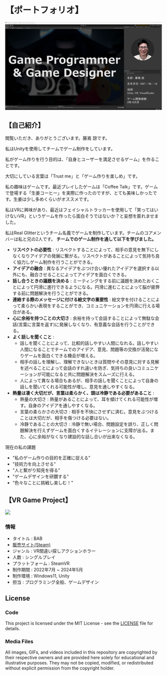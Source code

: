 # 【ポートフォリオ】
<img width = "1000" src="Images/Portfolio_Image_1_2.png">

## 【自己紹介】
閲覧いただき、ありがとうございます。藤嶌 諒です。

私はUnityを使用してチームでゲーム制作をしています。

私がゲーム作りを行う目的は、「自身とユーザーを満足させるゲーム」を作ることです。

大切にしている言葉は「Trust me」と「ゲーム作りを楽しめ」です。

私の趣味はゲームです。最近プレイしたゲームは「Coffee Talk」です。ゲームで登場する「生姜コーヒー」を実際に作ったのですが、とても美味しかったです。生姜は少し多めくらいがオススメです。

私はVRに興味があり、最近はフェイシャルトラッカーを使用して「笑ってはいけないVR」というゲームを作ったら面白そうではないか？と妄想を膨れませました。

私はReal Glitterというチーム名義でゲームを制作しています。チームのコアメンバーは私と兄の2人です。
**チームでのゲーム制作を通して以下を学びました。**
* **リスペクトの必要性** : リスペクトすることによって、相手の意見を無下にしなくなりアイデアの発展に繋がる。リスペクトがあることによって気持ち良く協力しゲーム制作を行うことができる。 
* **アイデアの融合** : 異なるアイデアをぶつけ合い優れたアイデアを選択する以外にも、融合させることによってアイデアを面白くできる。
* **話し合うときの議題を決める** : ミーティングをする前に議題を決めたおくことによって円滑に進行できるようになる。円滑に進むことによって脳が疲弊する前に問題解決を行うことができる。
* **連絡する際のメッセージに付ける絵文字の重要性** : 絵文字を付けることによって柔らかい表現をすることができ、コミュニケーションを円滑に行える場合がある。
* **心に余裕を持つことの大切さ** : 余裕を持って会話することによって無駄な会話(言葉に言葉を返す)に発展しなくなり、有意義な会話を行うことができる。
* **よく話しを聞くこと** : 
	* 話しを聞くことによって、比較的話しやすい人間になれる。話しやすい人間になることでチームでのアイデア、意見、問題等の交換が活発になりゲームを面白くできる機会が増える。
	* 相手の話しを理解し、理解できないときは質問やその意見に対する見解を述べることによって会話のすれ違いを防ぎ、気持ちの良いコミュニケーションが可能になると共に問題解決をスムーズに行える。
	* 人によって異なる場合もあるが、相手の話しを聞くことによって自身の話しを聞いてくれる可能性が増し、意見を通しやすくなる。
* **熱量は凄く大切だが、言葉は柔らかく、頭は冷静である必要があること** :
	* 熱量の大切さ : 熱量があることによって、耳を傾けてくれる可能性が増す。自身のアイデアを通しやすくなる。
	* 言葉の柔らかさの大切さ : 相手を不快にさせずに済む。意見をぶつけることは大切だが、相手を傷つける必要はない。
	* 冷静であることの大切さ : 冷静で無い場合、問題設定を誤り、正しく問題解決を行えずゲームを面白くするイテレーションに支障が出る。また、心に余裕がなくなり建設的な話し合いが出来なくなる。

現在の私の課題
* "私のゲーム作りの目的を正確に捉える"
* "技術力を向上させる"
* "人と繋がり知見を得る"
* "ゲームデザインを研鑽する"
* "色々なことに挑戦し楽しむ！"

## 【VR Game Project】

<img width = "800" src="Images/BAB_Title_Picture.png">

### 情報
* タイトル : BAB
* [販売サイト(Steam)](https://store.steampowered.com/app/2919580/BAB/)
* ジャンル : VR間違い探しアクションホラー
* 人数 : シングルプレイ
* プラットフォーム : SteamVR
* 制作期間 : 2022年7月 ~ 2024年5月
* 制作環境 : Windows11, Unity
* 担当 : プログラミング全般、ゲームデザイン 

## License

### Code
This project is licensed under the MIT License - see the [LICENSE](LICENSE) file for details.

### Media Files
All images, GIFs, and videos included in this repository are copyrighted by their respective owners and are provided here solely for educational and illustrative purposes. They may not be copied, modified, or redistributed without explicit permission from the copyright holder.
